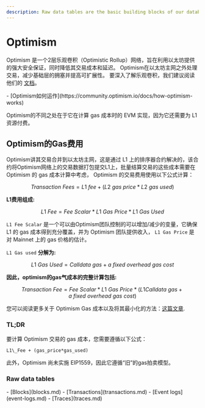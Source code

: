```yaml
---
description: Raw data tables are the basic building blocks of our database.
---
```


# Optimism


Optimism 是一个2层乐观卷积（Optimistic Rollup）网络，旨在利用以太坊提供的强大安全保证，同时降低其交易成本和延迟。 Optimism在以太坊主网之外处理交易，减少基础层的拥塞并提高可扩展性。 要深入了解乐观卷积，我们建议阅读他们的 [文档](https://community.optimism.io/docs/how-optimism-works)。

<div class="cards grid" 降价>
- [Optimism如何运作](https://community.optimism.io/docs/how-optimism-works)
</div>

Optimism的不同之处在于它在计算 gas 成本时的 EVM 实现，因为它还需要为 L1 资源付费。

## Optimism的Gas费用


Optimism讲其交易合并到以太坊主网，这是通过 L1 上的排序器合约解决的，该合约将Optimism网络上的交易数据打包提交L1上，批量结算交易的这些成本需要在 Optimism 的 gas 成本计算中考虑， Optimism 的交易费用使用以下公式计算：

$$
Transaction\ Fees = L1\ fee + (L2\ gas\ price * L2\ gas\ used)
$$

**L1费用组成:**

$$
L1\ Fee = Fee\ Scalar * L1\ Gas\ Price * L1\ Gas\ Used
$$


`L1 Fee Scalar` 是一个可以由Optimism团队控制的可以增加/减少的变量，它确保 L1 的 gas 成本得到充分覆盖，并为 Optimism 团队提供收入， `L1 Gas Price` 是对 Mainnet 上的 gas 价格的估计。

`L1 Gas used` **分解为:**

$$
L1\ Gas\ Used = Calldata\ gas + a\ fixed\ overhead\ gas\ cost
$$

**因此，optimism的gas气成本的完整计算包括:**

$$
Transaction\ Fee = Fee\ Scalar * L1\ Gas\ Price * (L1 Calldata\ gas + a\ fixed\ overhead\ gas\ cost)
$$

您可以阅读更多关于 Optimism Gas 成本以及将其最小化的方法：[这篇文章](https://help.optimism.io/hc/en-us/articles/4411895794715-Transaction-fees).

### TL;DR

要计算 Optimism 交易的 gas 成本，您需要遵循以下公式：

```
L1\_Fee + (gas_price*gas_used)
```
此外，Optimism 尚未实施 EIP1559，因此它遵循“旧”的gas拍卖模型。

### Raw data tables

<div class="cards grid" markdown>
- [Blocks](blocks.md)
- [Transactions](transactions.md)
- [Event logs](event-logs.md)
- [Traces](traces.md)
</div>
